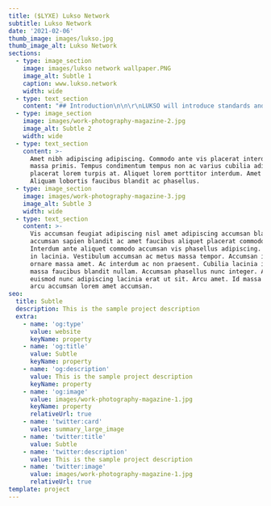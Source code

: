 ```yaml
---
title: ($LYXE) Lukso Network
subtitle: Lukso Network
date: '2021-02-06'
thumb_image: images/lukso.jpg
thumb_image_alt: Lukso Network
sections:
  - type: image_section
    image: images/lukso network wallpaper.PNG
    image_alt: Subtle 1
    caption: www.lukso.network
    width: wide
  - type: text_section
    content: "## Introduction\n\n\r\nLUKSO will introduce standards and tools that will enable a new economy based on Cultural Currencies, Digital Certificates and Universal Public Profiles.\n\n## &#xA;Universal Public Profiles\n\n\r\nBlockchain-based user and company profiles enable permanent identifiers in the digital world. They allow for universal login's that make remembering username and password a thing of the past, while giving you full control of all your virtual assets.\n\nUniversal profiles make economic and verifiable interactions possible and are the core building block for the new creative economies.\n\n\n\n## Digital Certificates\n\n\r\nBy establishing a digital identity for physical and digital products, we enable new forms of digital ownership.\n\nLUKSO introduces an additional digital layer to the ownership of creative goods that make unique characteristics permanently visible. Each product can be linked to a corresponding record of data, bridging the physical and the virtual world and their communities.\n\n\n\n## Cultural Currencies\n\n\r\nTokens are a new form of interest, status, participation, and value on a global scale. They are cultural currencies and attach measurable and transferable value to all socio-creative activity. Digital tokens can act as the connective medium for lifestyle communities, which makes them valuable, participative, and inclusive.\n"
  - type: image_section
    image: images/work-photography-magazine-2.jpg
    image_alt: Subtle 2
    width: wide
  - type: text_section
    content: >-
      Amet nibh adipiscing adipiscing. Commodo ante vis placerat interdum massa
      massa primis. Tempus condimentum tempus non ac varius cubilia adipiscing
      placerat lorem turpis at. Aliquet lorem porttitor interdum. Amet lacus.
      Aliquam lobortis faucibus blandit ac phasellus.
  - type: image_section
    image: images/work-photography-magazine-3.jpg
    image_alt: Subtle 3
    width: wide
  - type: text_section
    content: >-
      Vis accumsan feugiat adipiscing nisl amet adipiscing accumsan blandit
      accumsan sapien blandit ac amet faucibus aliquet placerat commodo.
      Interdum ante aliquet commodo accumsan vis phasellus adipiscing. Ornare a
      in lacinia. Vestibulum accumsan ac metus massa tempor. Accumsan in lacinia
      ornare massa amet. Ac interdum ac non praesent. Cubilia lacinia interdum
      massa faucibus blandit nullam. Accumsan phasellus nunc integer. Accumsan
      euismod nunc adipiscing lacinia erat ut sit. Arcu amet. Id massa aliquet
      arcu accumsan lorem amet accumsan.
seo:
  title: Subtle
  description: This is the sample project description
  extra:
    - name: 'og:type'
      value: website
      keyName: property
    - name: 'og:title'
      value: Subtle
      keyName: property
    - name: 'og:description'
      value: This is the sample project description
      keyName: property
    - name: 'og:image'
      value: images/work-photography-magazine-1.jpg
      keyName: property
      relativeUrl: true
    - name: 'twitter:card'
      value: summary_large_image
    - name: 'twitter:title'
      value: Subtle
    - name: 'twitter:description'
      value: This is the sample project description
    - name: 'twitter:image'
      value: images/work-photography-magazine-1.jpg
      relativeUrl: true
template: project
---
```

